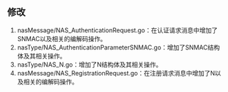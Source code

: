 ## 修改

1. nasMessage/NAS_AuthenticationRequest.go：在认证请求消息中增加了SNMAC以及相关的编解码操作。
2. nasType/NAS_AuthenticationParameterSNMAC.go：增加了SNMAC结构体及其相关操作。
3. nasType/NAS_N.go：增加了N结构体及其相关操作。
4. nasMessage/NAS_RegistrationRequest.go：在注册请求消息中增加了N以及相关的编解码操作。

